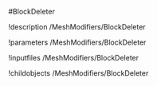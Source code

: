 <!-- MOOSE Object Documentation Stub: Remove this when content is added. -->
#BlockDeleter

!description /MeshModifiers/BlockDeleter

!parameters /MeshModifiers/BlockDeleter

!inputfiles /MeshModifiers/BlockDeleter

!childobjects /MeshModifiers/BlockDeleter
